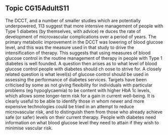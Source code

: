 ## Topic CG15AdultS11
The DCCT, and a number of smaller studies which are potentially underpowered, 113 suggest that more intensive management of people with Type 1 diabetes (by themselves, with advice) re duces the rate of development of microvascular complications over a period of years. The primary metabolic improvement in the DCCT was lowering of blood glucose level, and this was the measure used in that study to drive the intensification of therapy. This suggests that using measures of blood glucose control in the routine management of therapy in people with Type 1 diabetes is well founded. A question then arises as to what level of blood glucose control people with diabetes should ch oose to strive for. A closely related question is what level(s) of glucose control should be used in assessing the performance of diabetes services.  Targets have been criticised by some as not giving flexibility for individuals with particular problems (eg hypoglycaemia) to be content with higher HbA 1c levels, which allows some longer-term risk for a gain in current well-being. It is clearly useful to be able to identify those in whom newer and more expensive technologies could be tried in an attempt to reduce microvascular risk, and to distinguish them from those who already achieve safe (or safer) levels on their current therapy. People with diabetes need information on what blood glucose level they need to attain if they wish to minimise vascular risk.
